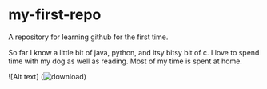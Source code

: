 # my-first-repo
A repository for learning github for the first time.

So far I know a little bit of java, python, and itsy bitsy bit of c.
I love to spend time with my dog as well as reading.
Most of my time is spent at home.

 ![Alt text] (![download](https://github.com/Jmonger6026/my-first-repo/assets/148481178/a35f666c-751b-402e-a919-9297fdaa24cc))
